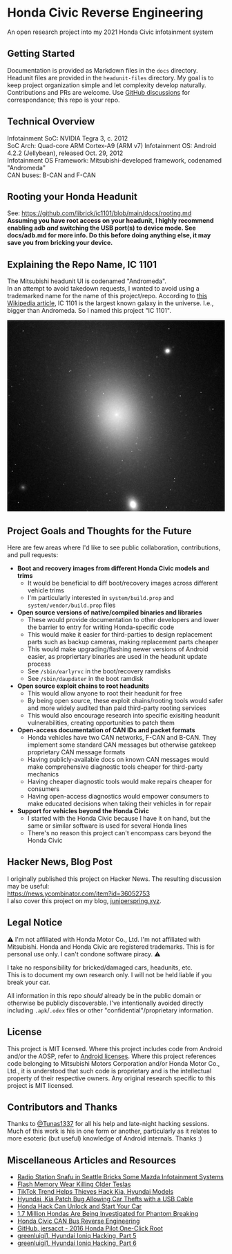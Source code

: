 # Honda Civic Reverse Engineering
An open research project into my 2021 Honda Civic infotainment system

## Getting Started
Documentation is provided as Markdown files in the `docs` directory.
Headunit files are provided in the `headunit-files` directory.
My goal is to keep project organization simple and let complexity develop naturally.
Contributions and PRs are welcome.
Use [GitHub discussions](https://github.com/librick/ic1101/discussions) for correspondance; this repo is your repo.

## Technical Overview
Infotainment SoC: NVIDIA Tegra 3, c. 2012  
SoC Arch: Quad-core ARM Cortex-A9 (ARM v7)
Infotainment OS: Android 4.2.2 (Jellybean), released Oct. 29, 2012  
Infotainment OS Framework: Mitsubishi-developed framework, codenamed "Andromeda"  
CAN buses: B-CAN and F-CAN

## Rooting your Honda Headunit
See: https://github.com/librick/ic1101/blob/main/docs/rooting.md  
**Assuming you have root access on your headunit, I highly recommend enabling adb *and* switching the USB port(s) to device mode. See docs/adb.md for more info. Do this before doing anything else, it may save you from bricking your device.**

## Explaining the Repo Name, IC 1101
The Mitsubishi headunit UI is codenamed "Andromeda".  
In an attempt to avoid takedown requests, I wanted to avoid using a trademarked name for the name of this project/repo. According to [this Wikipedia article](https://en.wikipedia.org/wiki/IC_1101), IC 1101 is the largest known galaxy in the universe. I.e., bigger than Andromeda. So I named this project "IC 1101".

![June 1995 image of IC 1101 taken by the Hubble Space Telescope](./ic1101.jpg)

## Project Goals and Thoughts for the Future
Here are few areas where I'd like to see public collaboration, contributions, and pull requests:
- **Boot and recovery images from different Honda Civic models and trims**
    - It would be beneficial to diff boot/recovery images across different vehicle trims
    - I'm particularly interested in `system/build.prop` and `system/vendor/build.prop` files
- **Open source versions of native/compiled binaries and libraries**
    - These would provide documentation to other developers and lower the barrier to entry for writing Honda-specific code
    - This would make it easier for third-parties to design replacement parts such as backup cameras, making replacement parts cheaper
    - This would make upgrading/flashing newer versions of Android easier, as propriertary binaries are used in the headunit update process
    - See `/sbin/earlyrvc` in the boot/recovery ramdisks
    - See `/sbin/daupdater` in the boot ramdisk
- **Open source exploit chains to root headunits**
    - This would allow anyone to root their headunit for free
    - By being open source, these exploit chains/rooting tools would safer and more widely audited than paid third-party rooting services
    - This would also encourage research into specific exisiting headunit vulnerabilities, creating opportunities to patch them
- **Open-access documentation of CAN IDs and packet formats**
    - Honda vehicles have two CAN networks, F-CAN and B-CAN. They implement some standard CAN messages but otherwise gatekeep proprietary CAN message formats
    - Having publicly-available docs on known CAN messages would make comprehensive diagnostic tools cheaper for third-party mechanics
    - Having cheaper diagnostic tools would make repairs cheaper for consumers
    - Having open-access diagnostics would empower consumers to make educated decisions when taking their vehicles in for repair
- **Support for vehicles beyond the Honda Civic**
    - I started with the Honda Civic because I have it on hand, but the same or similar software is used for several Honda lines
    - There's no reason this project can't encompass cars beyond the Honda Civic

## Hacker News, Blog Post
I originally published this project on Hacker News.
The resulting discussion may be useful:  
https://news.ycombinator.com/item?id=36052753  
I also cover this project on my blog, [juniperspring.xyz](https://juniperspring.xyz/posts/honda-reverse-engineering/).

## Legal Notice
⚠️ I'm not affiliated with Honda Motor Co., Ltd. I'm not affiliated with Mitsubishi. Honda and Honda Civic are registered trademarks. This is for personal use only. I can't condone software piracy. ⚠️

I take no responsibility for bricked/damaged cars, headunits, etc.  
This is to document my own research only.
I will not be held liable if you break your car.

All information in this repo *should* already be in the public domain or otherwise be publicly discoverable. I've intentionally avoided directly including `.apk`/`.odex` files or other "confidential"/proprietary information.

## License
This project is MIT licensed.
Where this project includes code from Android and/or the AOSP, refer to [Android licenses](https://source.android.com/docs/setup/about/licenses). Where this project references code belonging to Mitsubishi Motors Corporation and/or Honda Motor Co., Ltd., it is understood that such code is proprietary and is the intellectual property of their respective owners. Any original research specific to this project is MIT licensed.

## Contributors and Thanks
Thanks to [@Tunas1337](https://github.com/Tunas1337) for all his help and late-night hacking sessions.
Much of this work is his in one form or another, particularly as it relates to more esoteric (but useful) knowledge of Android internals. Thanks :)

## Miscellaneous Articles and Resources
- [Radio Station Snafu in Seattle Bricks Some Mazda Infotainment Systems](https://arstechnica.com/cars/2022/02/radio-station-snafu-in-seattle-bricks-some-mazda-infotainment-systems/)
- [Flash Memory Wear Killing Older Teslas](https://www.tomshardware.com/news/flash-memory-wear-killing-older-teslas-due-to-excessive-data-logging-report)
- [TikTok Trend Helps Thieves Hack Kia, Hyundai Models](https://www.bloomberg.com/news/newsletters/2023-01-11/tiktok-trend-helps-thieves-hack-kia-hyundai-models)
- [Hyundai, Kia Patch Bug Allowing Car Thefts with a USB Cable](https://www.bleepingcomputer.com/news/security/hyundai-kia-patch-bug-allowing-car-thefts-with-a-usb-cable/)
- [Honda Hack Can Unlock and Start Your Car](https://www.tomsguide.com/news/honda-hack-can-unlock-and-start-your-car-what-you-need-to-know)
- [1.7 Million Hondas Are Being Investigated for Phantom Breaking](https://arstechnica.com/cars/2022/02/nhtsa-to-investigate-honda-accords-and-cr-vs-over-phantom-braking/)
- [Honda Civic CAN Bus Reverse Engineering](https://ashfaqahmad.ca/honda-civic-can-bus-reverse-engineering/)
- [GitHub, jersacct - 2016 Honda Pilot One-Click Root](https://github.com/jersacct/2016PilotOneClick)
- [greenluigi1, Hyundai Ioniq Hacking, Part 5](https://programmingwithstyle.com/posts/howihackedmycarpart5/)
- [greenluigi1, Hyundai Ioniq Hacking, Part 6](https://programmingwithstyle.com/posts/myhackedcarisdoomed/)
